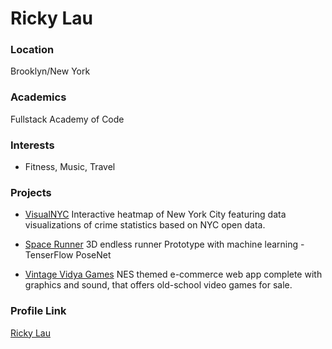 # Ricky Lau

### Location

Brooklyn/New York

### Academics

Fullstack Academy of Code

### Interests

- Fitness, Music, Travel

### Projects

- [VisualNYC](https://github.com/1904cs-charlie-owl/VisualNYC) Interactive heatmap of New York City featuring data visualizations of crime statistics based on NYC open data.

- [Space Runner](https://github.com/space-runner-prototype/space-runner) 3D endless runner Prototype with machine learning - TenserFlow PoseNet

- [Vintage Vidya Games](https://github.com/fiesty-fish/vintageesportsllc) NES themed e-commerce web app complete with graphics and sound, that offers old-school video games for sale.

### Profile Link

[Ricky Lau](https://github.com/rickylaufitness)
